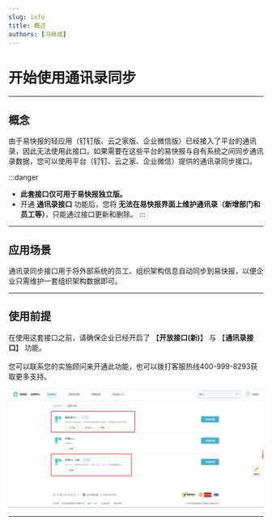 ```yaml
---
slug: info
title: 概述
authors: [冯继成]
---
```


# 开始使用通讯录同步

---
## 概念
由于易快报的轻应用（钉钉版、云之家版、企业微信版）已经接入了平台的通讯录，因此无法使用此接口。如果需要在这些平台的易快报与自有系统之间同步通讯录数据，您可以使用平台（钉钉、云之家、企业微信）提供的通讯录同步接口。

:::danger
- **此套接口仅可用于易快报独立版。**  
- 开通 **通讯录接口** 功能后，您将 **无法在易快报界面上维护通讯录（新增部门和员工等）**，只能通过接口更新和删除。
:::

---
## 应用场景
通讯录同步接口用于将外部系统的员工、组织架构信息自动同步到易快报，以便企业只需维护一套组织架构数据即可。  

---
## 使用前提
在使用这套接口之前，请确保企业已经开启了 【**开放接口(新)**】 与 【**通讯录接口**】 功能。<br/>  
您可以联系您的实施顾问来开通此功能，也可以拨打客服热线400-999-8293获取更多支持。

![image](images/通讯录同步.png)

---